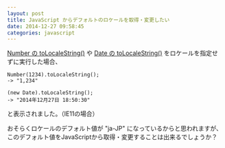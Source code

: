```yaml
---
layout: post
title: JavaScript からデフォルトのロケールを取得・変更したい
date: 2014-12-27 09:58:45
categories: javascript
---
```

<!-- {% raw %} -->
<p><a href="https://developer.mozilla.org/en-US/docs/Web/JavaScript/Reference/Global_Objects/Number/toLocaleString">Number の toLocaleString()</a> や <a href="https://developer.mozilla.org/en-US/docs/Web/JavaScript/Reference/Global_Objects/Date/toLocaleDateString">Date の toLocaleString()</a> をロケールを指定せずに実行した場合、</p>

<pre><code>Number(1234).toLocaleString();
-&gt; "1,234"

(new Date).toLocaleString();
-&gt; "‎2014‎年‎12‎月‎27‎日‎ ‎18‎:‎50‎:‎30"
</code></pre>

<p>と表示されました。（IE11の場合）  </p>

<p>おそらくロケールのデフォルト値が "ja-JP" になっているからと思われますが、このデフォルト値をJavaScriptから取得・変更することは出来るでしょうか？</p>
<!-- {% endraw %} -->
